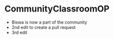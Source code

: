 # CommunityClassroomOP

- Biswa is now a part of the community
- 2nd edit to create a pull request
- 3rd edit
